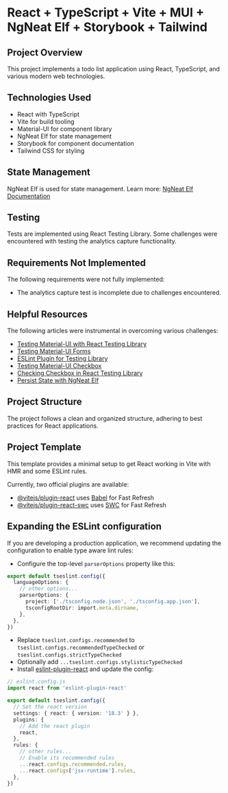 # React + TypeScript + Vite + MUI + NgNeat Elf + Storybook + Tailwind

## Project Overview

This project implements a todo list application using React, TypeScript, and various modern web technologies.

## Technologies Used

- React with TypeScript
- Vite for build tooling
- Material-UI for component library
- NgNeat Elf for state management
- Storybook for component documentation
- Tailwind CSS for styling

## State Management

NgNeat Elf is used for state management. Learn more: [NgNeat Elf Documentation](https://ngneat.github.io/elf/docs/store)

## Testing

Tests are implemented using React Testing Library. Some challenges were encountered with testing the analytics capture functionality.

## Requirements Not Implemented

The following requirements were not fully implemented:

- The analytics capture test is incomplete due to challenges encountered.

## Helpful Resources

The following articles were instrumental in overcoming various challenges:

- [Testing Material-UI with React Testing Library](https://jskim1991.medium.com/react-dont-give-up-on-testing-when-using-material-ui-with-react-ff737969eec7)
- [Testing Material-UI Forms](https://www.codementor.io/@jesselangford472/testing-material-ui-forms-with-react-testing-library-1hkfj1yqap)
- [ESLint Plugin for Testing Library](https://github.com/testing-library/eslint-plugin-testing-library/blob/main/docs/rules/prefer-user-event.md)
- [Testing Material-UI Checkbox](https://stackoverflow.com/questions/53271663/how-to-test-material-ui-checkbox-is-checked-with-react-testing-library)
- [Checking Checkbox in React Testing Library](https://stackoverflow.com/questions/55177928/how-do-you-check-a-checkbox-in-react-testing-library)
- [Persist State with NgNeat Elf](https://ngneat.github.io/elf/docs/features/persist-state/)

## Project Structure

The project follows a clean and organized structure, adhering to best practices for React applications.

## Project Template

This template provides a minimal setup to get React working in Vite with HMR and some ESLint rules.

Currently, two official plugins are available:

- [@vitejs/plugin-react](https://github.com/vitejs/vite-plugin-react/blob/main/packages/plugin-react/README.md) uses [Babel](https://babeljs.io/) for Fast Refresh
- [@vitejs/plugin-react-swc](https://github.com/vitejs/vite-plugin-react-swc) uses [SWC](https://swc.rs/) for Fast Refresh

## Expanding the ESLint configuration

If you are developing a production application, we recommend updating the configuration to enable type aware lint rules:

- Configure the top-level `parserOptions` property like this:

```typescript
export default tseslint.config({
  languageOptions: {
    // other options...
    parserOptions: {
      project: ['./tsconfig.node.json', './tsconfig.app.json'],
      tsconfigRootDir: import.meta.dirname,
    },
  },
})
```

- Replace `tseslint.configs.recommended` to `tseslint.configs.recommendedTypeChecked` or `tseslint.configs.strictTypeChecked`
- Optionally add `...tseslint.configs.stylisticTypeChecked`
- Install [eslint-plugin-react](https://github.com/jsx-eslint/eslint-plugin-react) and update the config:

```typescript
// eslint.config.js
import react from 'eslint-plugin-react'

export default tseslint.config({
  // Set the react version
  settings: { react: { version: '18.3' } },
  plugins: {
    // Add the react plugin
    react,
  },
  rules: {
    // other rules...
    // Enable its recommended rules
    ...react.configs.recommended.rules,
    ...react.configs['jsx-runtime'].rules,
  },
})
